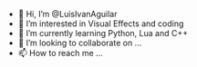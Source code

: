 - 👋 Hi, I’m @LuisIvanAguilar
- 👀 I’m interested in Visual Effects and coding
- 🌱 I’m currently learning Python, Lua and C++
- 💞️ I’m looking to collaborate on ...
- 📫 How to reach me ...

<!---
LuisIvanAguilar/LuisIvanAguilar is a ✨ special ✨ repository because its `README.md` (this file) appears on your GitHub profile.
You can click the Preview link to take a look at your changes.
--->
